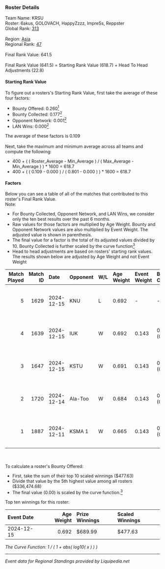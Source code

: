 ### Roster Details<br />
Team Name: KRSU<br />
Roster: 6akus, GOLOVACH, HappyZzzz, ImpreSs, Reppster<br />
Global Rank: [313](../standings_global.md)<br />
<br />
Region: [Asia]( ../standings_asia.md)<br />
Regional Rank: [47]( ../standings_asia.md)<br />
<br />
Final Rank Value:  641.5<br />
<br />
Final Rank Value (641.5) = Starting Rank Value (618.7) + Head To Head Adjustments (22.8)<br />

#### Starting Rank Value<br />
To figure out a rosters's Starting Rank Value, first take the average of these four factors:<br />
- Bounty Offered: 0.260[<sup>1</sup>](#table2)
- Bounty Collected: 0.177[<sup>2</sup>](#table1)
- Opponent Network: 0.001[<sup>2</sup>](#table1)
- LAN Wins: 0.000[<sup>2</sup>](#table1)

The average of these factors is 0.109<br />
<br />
Next, take the maximum and minimum average across all teams and compute the following:<br />
- 400 + ( ( Roster_Average - Min_Average ) / ( Max_Average - Min_Average ) ) * 1600 = 618.7
- 400 + ( ( 0.109 - 0.000 ) / ( 0.801 - 0.000 ) ) * 1600 = 618.7


#### Factors<br />
Below you can see a table of all of the matches that contributed to this roster's Final Rank Value.<br />
Note:<br />

- For Bounty Collected, Opponent Network, and LAN Wins, we consider only the ten best results over the past 6 months.
- Raw values for those factors are multiplied by Age Weight. Bounty and Opponent Network values are also multiplied by Event Weight. The adjusted value is shown in parenthesis.
- The final value for a factor is the total of its adjusted values divided by 10. Bounty Collected is further scaled by the curve function[<sup>3</sup>](#curveFunction)
- Head to head adjustments are based on rosters' starting rank values. The results shown below are adjusted by Age Weight and not Event Weight
<span id="table1"></span><br />


| Match Played | Match ID | Date       | Opponent | W/L | Age Weight | Event Weight | Bounty Collected | Opponent Network | LAN Wins  | H2H Adj. | Roster                                        |
| -: | -: | :- | :- | :- | :- | :- | :- | :- | :- | -: | :- |
|            5 |     1629 | 2024-12-15 | KNU      | L   | 0.692      | -            | -                | -                | -         |   -10.81 | 6akus, GOLOVACH, HappyZzzz, ImpreSs, Reppster |
|            4 |     1639 | 2024-12-15 | IUK      | W   | 0.692      | 0.143        | 0.001 (0.000)    | 0.031 (0.003)    | 0 (0.000) |     9.42 | 6akus, GOLOVACH, HappyZzzz, ImpreSs, Reppster |
|            3 |     1647 | 2024-12-15 | KSTU     | W   | 0.691      | 0.143        | 0.000 (0.000)    | 0.032 (0.003)    | 0 (0.000) |     9.55 | 6akus, GOLOVACH, HappyZzzz, ImpreSs, Reppster |
|            2 |     1720 | 2024-12-14 | Ala-Too  | W   | 0.684      | 0.143        | 0.000 (0.000)    | 0.000 (0.000)    | 0 (0.000) |     7.19 | 6akus, GOLOVACH, HappyZzzz, ImpreSs, Reppster |
|            1 |     1887 | 2024-12-11 | KSMA 1   | W   | 0.665      | 0.143        | 0.000 (0.000)    | 0.000 (0.000)    | 0 (0.000) |     7.40 | 6akus, GOLOVACH, HappyZzzz, ImpreSs, Reppster |

<br />
<span id="table2"></span><br />
To calculate a roster's Bounty Offered:<br />

- First, take the sum of their top 10 scaled winnings ($477.63)
- Divide that value by the 5th highest value among all rosters ($336,474.68)
- The final value (0.00) is scaled by the curve function.[<sup>3</sup>](#curveFunction)

Top ten winnings for this roster:<br />

| Event Date | Age Weight | Prize Winnings | Scaled Winnings |
| :- | -: | :- | :- |
| 2024-12-15 |      0.692 | $689.99        | $477.63         |


<span id="curveFunction"></span>_The Curve Function: 1 / ( 1 + abs( log10( x ) ) )_<br />

---
_Event data for Regional Standings provided by Liquipedia.net_<br />
